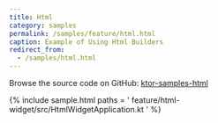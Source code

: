 ```yaml
---
title: Html
category: samples
permalink: /samples/feature/html.html
caption: Example of Using Html Builders
redirect_from:
  - /samples/html.html
---
```


Browse the source code on GitHub: [ktor-samples-html](https://github.com/ktorio/ktor-samples/tree/master/feature/html-widget)

{% include sample.html paths = '
    feature/html-widget/src/HtmlWidgetApplication.kt
' %}
